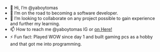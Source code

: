 - 👋 Hi, I’m @yaboytomas
- 👀 I’m on the road to becoming a software developer.
- 💞️ I’m looking to collaborate on any project possible to gain experience and further my learning.
- 📫 How to reach me @yaboytomas IG or [on Here!](https://www.zabotec.com/)
- ⚡ Fun fact: Played WOW since day 1 and built gaming pcs as a hobby and that got me into programming. 

<!---
yaboytomas/yaboytomas is a ✨ special ✨ repository because its `README.md` (this file) appears on your GitHub profile.
You can click the Preview link to take a look at your changes.
--->
